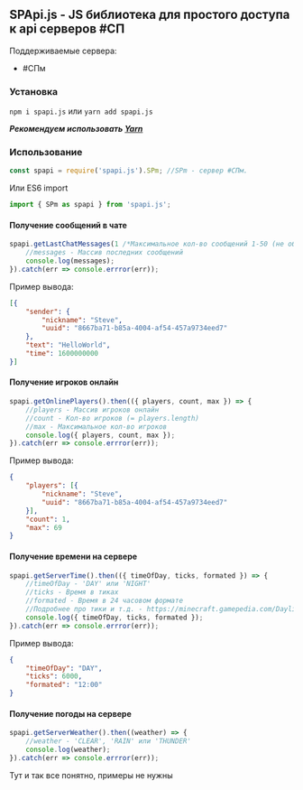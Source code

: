 ## SPApi.js - JS библиотека для простого доступа к api серверов #СП
Поддерживаемые сервера:
- #СПм

### Установка
`npm i spapi.js` или `yarn add spapi.js`

***Рекомендуем использовать [Yarn](https://yarnpkg.com/)***

### Использование
```javascript
const spapi = require('spapi.js').SPm; //SPm - сервер #СПм.
```
Или ES6 import
```typescript
import { SPm as spapi } from 'spapi.js';
```

#### Получение сообщений в чате
```javascript
spapi.getLastChatMessages(1 /*Максимальное кол-во сообщений 1-50 (не обязательно)*/).then(messages => {
	//messages - Массив последних сообщений
	console.log(messages);
}).catch(err => console.errror(err));
```
Пример вывода:
```json
[{
	"sender": {
		"nickname": "Steve",
		"uuid": "8667ba71-b85a-4004-af54-457a9734eed7"
	},
	"text": "HelloWorld",
	"time": 1600000000
}]
```

#### Получение игроков онлайн
```javascript
spapi.getOnlinePlayers().then(({ players, count, max }) => {
	//players - Массив игроков онлайн
	//count - Кол-во игроков (= players.length)
	//max - Максимальное кол-во игроков
	console.log({ players, count, max });
}).catch(err => console.errror(err));
```
Пример вывода:
```json
{
	"players": [{
		"nickname": "Steve",
		"uuid": "8667ba71-b85a-4004-af54-457a9734eed7"
	}],
	"count": 1,
	"max": 69
}
```

#### Получение времени на сервере
```javascript
spapi.getServerTime().then(({ timeOfDay, ticks, formated }) => {
	//timeOfDay - 'DAY' или 'NIGHT'
	//ticks - Время в тиках
	//formated - Время в 24 часовом формате
	//Подробнее про тики и т.д. - https://minecraft.gamepedia.com/Daylight_cycle#24-hour_Minecraft_day
	console.log({ timeOfDay, ticks, formated });
}).catch(err => console.errror(err));
```
Пример вывода:
```json
{
	"timeOfDay": "DAY",
	"ticks": 6000,
	"formated": "12:00"
}
```

#### Получение погоды на сервере
```javascript
spapi.getServerWeather().then((weather) => {
	//weather - 'CLEAR', 'RAIN' или 'THUNDER'
	console.log(weather);
}).catch(err => console.errror(err));
```
Тут и так все понятно, примеры не нужны
